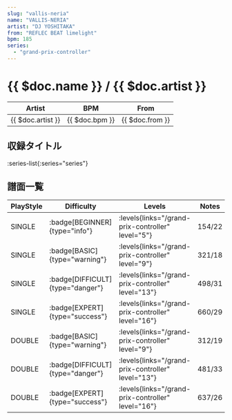 ```yaml
---
slug: "vallis-neria"
name: "VALLIS-NERIA"
artist: "DJ YOSHITAKA"
from: "REFLEC BEAT limelight"
bpm: 185
series:
  - "grand-prix-controller"
---
```


# {{ $doc.name }} / {{ $doc.artist }}

|Artist|BPM|From|
|------|---|----|
|{{ $doc.artist }}|{{ $doc.bpm }}|{{ $doc.from }}|

## 収録タイトル

:series-list{:series="series"}

## 譜面一覧

|PlayStyle|Difficulty|Levels|Notes|Movie|
|---------|----------|------|-----|-----|
|SINGLE| :badge[BEGINNER]{type="info"}| :levels{links="/grand-prix-controller" level="5"}|154/22||
|SINGLE| :badge[BASIC]{type="warning"}| :levels{links="/grand-prix-controller" level="9"}|321/18||
|SINGLE| :badge[DIFFICULT]{type="danger"}| :levels{links="/grand-prix-controller" level="13"}|498/31||
|SINGLE| :badge[EXPERT]{type="success"}| :levels{links="/grand-prix-controller" level="16"}|660/29||
|DOUBLE| :badge[BASIC]{type="warning"}| :levels{links="/grand-prix-controller" level="9"}|312/19||
|DOUBLE| :badge[DIFFICULT]{type="danger"}| :levels{links="/grand-prix-controller" level="13"}|481/33||
|DOUBLE| :badge[EXPERT]{type="success"}| :levels{links="/grand-prix-controller" level="16"}|637/26||
